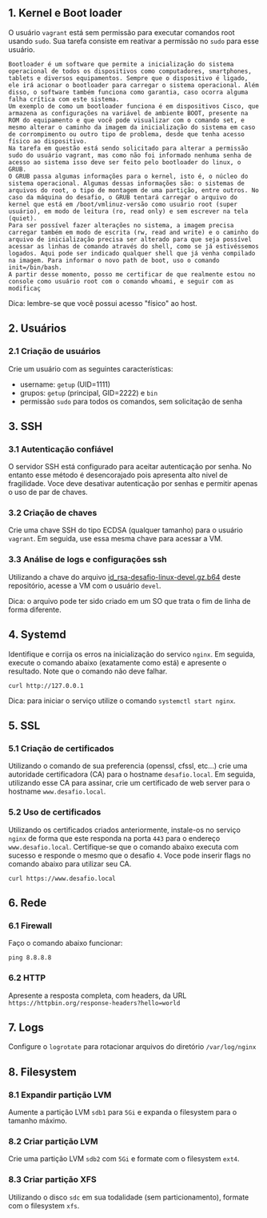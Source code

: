 ## 1. Kernel e Boot loader

O usuário `vagrant` está sem permissão para executar comandos root usando `sudo`.
Sua tarefa consiste em reativar a permissão no `sudo` para esse usuário.

    Bootloader é um software que permite a inicialização do sistema operacional de todos os dispositivos como computadores, smartphones, tablets e diversos equipamentos. Sempre que o dispositivo é ligado, ele irá acionar o bootloader para carregar o sistema operacional. Além disso, o software também funciona como garantia, caso ocorra alguma falha crítica com este sistema.
    Um exemplo de como um bootloader funciona é em dispositivos Cisco, que armazena as configurações na variável de ambiente BOOT, presente na ROM do equipamento e que você pode visualizar com o comando set, e mesmo alterar o caminho da imagem da inicialização do sistema em caso de corrompimento ou outro tipo de problema, desde que tenha acesso físico ao dispositivo.
    Na tarefa em questão está sendo solicitado para alterar a permissão sudo do usuário vagrant, mas como não foi informado nenhuma senha de acesso ao sistema isso deve ser feito pelo bootloader do linux, o GRUB.
    O GRUB passa algumas informações para o kernel, isto é, o núcleo do sistema operacional. Algumas dessas informações são: o sistemas de arquivos do root, o tipo de montagem de uma partição, entre outros. No caso da máquina do desafio, o GRUB tentará carregar o arquivo do kernel que está em /boot/vmlinuz-versão como usuário root (super usuário), em modo de leitura (ro, read only) e sem escrever na tela (quiet).
    Para ser possível fazer alterações no sistema, a imagem precisa carregar também em modo de escrita (rw, read and write) e o caminho do arquivo de inicialização precisa ser alterado para que seja possível acessar as linhas de comando através do shell, como se já estivéssemos logados. Aqui pode ser indicado qualquer shell que já venha compilado na imagem. Para informar o novo path de boot, uso o comando init=/bin/bash.
    A partir desse momento, posso me certificar de que realmente estou no console como usuário root com o comando whoami, e seguir com as modificaç

  



Dica: lembre-se que você possui acesso "físico" ao host.

## 2. Usuários

### 2.1 Criação de usuários

Crie um usuário com as seguintes características:

- username: `getup` (UID=1111)
- grupos: `getup` (principal, GID=2222) e `bin`
- permissão `sudo` para todos os comandos, sem solicitação de senha

## 3. SSH

### 3.1 Autenticação confiável

O servidor SSH está configurado para aceitar autenticação por senha. No entanto esse método é desencorajado
pois apresenta alto nivel de fragilidade. Voce deve desativar autenticação por senhas e permitir apenas o uso
de par de chaves.

### 3.2 Criação de chaves

Crie uma chave SSH do tipo ECDSA (qualquer tamanho) para o usuário `vagrant`. Em seguida, use essa mesma chave
para acessar a VM.

### 3.3 Análise de logs e configurações ssh

Utilizando a chave do arquivo [id_rsa-desafio-linux-devel.gz.b64](id_rsa-desafio-linux-devel.gz.b64) deste repositório, acesse a VM com o usuário `devel`.

Dica: o arquivo pode ter sido criado em um SO que trata o fim de linha de forma diferente.

## 4. Systemd

Identifique e corrija os erros na inicialização do servico `nginx`.
Em seguida, execute o comando abaixo (exatamente como está) e apresente o resultado.
Note que o comando não deve falhar.

```
curl http://127.0.0.1
```

Dica: para iniciar o serviço utilize o comando `systemctl start nginx`.

## 5. SSL

### 5.1 Criação de certificados

Utilizando o comando de sua preferencia (openssl, cfssl, etc...) crie uma autoridade certificadora (CA) para o hostname `desafio.local`.
Em seguida, utilizando esse CA para assinar, crie um certificado de web server para o hostname `www.desafio.local`.

### 5.2 Uso de certificados

Utilizando os certificados criados anteriormente, instale-os no serviço `nginx` de forma que este responda na porta `443` para o endereço
`www.desafio.local`. Certifique-se que o comando abaixo executa com sucesso e responde o mesmo que o desafio `4`. Voce pode inserir flags no comando
abaixo para utilizar seu CA.

```
curl https://www.desafio.local
```

## 6. Rede

### 6.1 Firewall

Faço o comando abaixo funcionar:

```
ping 8.8.8.8
```

### 6.2 HTTP

Apresente a resposta completa, com headers, da URL `https://httpbin.org/response-headers?hello=world`

## 7. Logs

Configure o `logrotate` para rotacionar arquivos do diretório `/var/log/nginx`

## 8. Filesystem

### 8.1 Expandir partição LVM

Aumente a partição LVM `sdb1` para `5Gi` e expanda o filesystem para o tamanho máximo.

### 8.2 Criar partição LVM

Crie uma partição LVM `sdb2` com `5Gi` e formate com o filesystem `ext4`.

### 8.3 Criar partição XFS

Utilizando o disco `sdc` em sua todalidade (sem particionamento), formate com o filesystem `xfs`.
